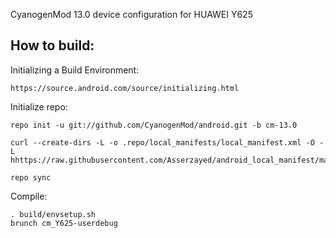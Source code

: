 CyanogenMod 13.0 device configuration for HUAWEI Y625


How to build:
-------------

Initializing a Build Environment:

    https://source.android.com/source/initializing.html

Initialize repo:

    repo init -u git://github.com/CyanogenMod/android.git -b cm-13.0

    curl --create-dirs -L -o .repo/local_manifests/local_manifest.xml -O -L hhttps://raw.githubusercontent.com/Asserzayed/android_local_manifest/master/local_manifest.xml

    repo sync
    
Compile:

    . build/envsetup.sh
    brunch cm_Y625-userdebug
